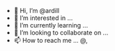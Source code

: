 - 👋 Hi, I’m @ardill
- 👀 I’m interested in ...
- 🌱 I’m currently learning ...
- 💞️ I’m looking to collaborate on ...
- 📫 How to reach me ... @,

<!---
ardill/ardill is a ✨ special ✨ repository because its `README.md` (this file) appears on your GitHub profile.
You can click the Preview link to take a look at your changes.
--->
